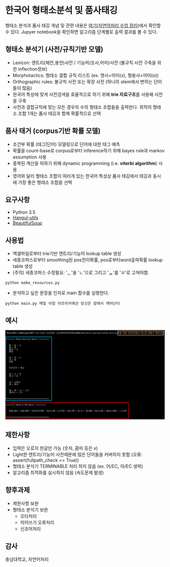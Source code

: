 # 한국어 형태소분석 및 품사태깅
형태소 분석과 품사 태깅 개념 및 관련 내용은 [여기(자연어처리 수업 정리)]()에서 확인할 수 있다. Jupyer notebook을 확인하면 알고리즘 단계별로 출력 결과를 볼 수 있다.

## 형태소 분석기 (사전/규칙기반 모델)
* Lexicon: 엔트리(체언,용언)사전 / 기능어(조사,어미)사전 (불규칙 사전 구축을 위한 inflection정보) 
* Morphotactics: 형태소 결합 규칙 리스트 (ex. 명사+어미(x), 형용사+어미(o))
* Orthographic rules: 불규칙 사전 또는 확장 사전 (하나의 stem에서 변하는 단어들이 많음)
* 한국어 특성에 맞게 사전검색을 효율적으로 하기 위해 **trie 자료구조**를 사용해 사전을 구축
* 사전과 결합규칙에 맞는 모든 경우의 수의 형태소 조합들을 출력한다. 최적의 형태소 조합 1개는 품사 태깅과 함께 확률적으로 선택

## 품사 태거 (corpus기반 확률 모델)
* 조건부 확률 (태그|단어) 모델링으로 단어에 대한 태그 예측
* 확률을 count-base로 corpus로부터 inference하기 위해 bayes rule과 markov assumption 사용
* 중복된 계산을 피하기 위해 dynamic programming (i.e. **viterbi algorithm**) 사용
* 영어와 달리 형태소 조합이 여러개 있는 한국어 특성상 품사 태깅에서 태깅과 동시에 가장 좋은 형태소 조합을 선택

## 요구사항
* Python 3.5
* [Hangul-utils](https://github.com/kaniblu/hangul-utils)
* [BeautifulSoup](https://www.crummy.com/software/BeautifulSoup/bs4/doc/)

## 사용법 
* 엑셀파일로부터 trie기반 엔트리/기능어 lookup table 생성
* 세종코퍼스로부터 smoothing된 pos전이확률, pos로부터word출력확률 lookup table 생성 
* (주의) 세종코퍼스 수정필요: 'ᆫ'을 'ㄴ'으로 그리고 'ᆯ'를 'ㄹ'로 고쳐야함.
```
python make_resources.py
```
* 분석하고 싶은 문장을 인자로 main 함수를 실행한다.
```
python main.py 매일 아침 아프리카에선 당신은 잠에서 깨어난다
```

## 예시
![](assets/example.png)

## 제한사항
* 입력은 오로지 한글만 가능 (숫자, 콤마 등은 x)
* Light한 엔트리/기능어 사전때문에 많은 단어들을 커버하지 못함 (오류: assert(fullpath_check == True))
* 형태소 분석기 TERMINABLE 처리 하지 않음 (ex. 어/EC, 아/EC 생략)
* 알고리즘 최적화를 실시하지 않음 (속도문제 발생)

## 향후과제
* 제한사항 보완
* 형태소 분석기 보완
   * 오타처리
   * 띄어쓰기 오류처리
   * 신조어처리

## 감사
충남대학교, 자연어처리



